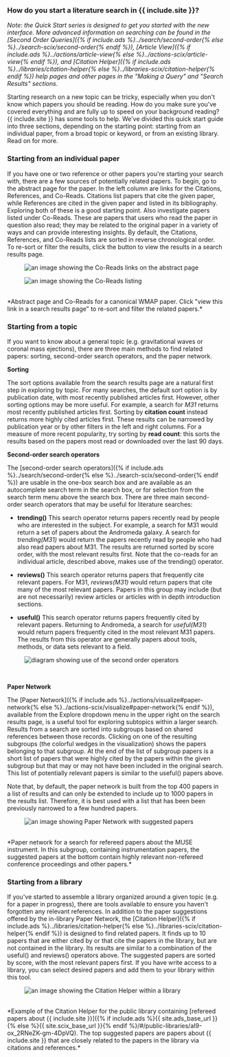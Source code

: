 ### How do you start a literature search in {{ include.site }}?

*Note: the Quick Start series is designed to get you started with the new interface. More advanced information on searching can be found in the [Second Order Queries]({% if include.ads %}../search/second-order{% else %}../search-scix/second-order{% endif %}), [Article View]({% if include.ads %}../actions/article-view{% else %}../actions-scix/article-view{% endif %}), and [Citation Helper]({% if include.ads %}../libraries/citation-helper{% else %}../libraries-scix/citation-helper{% endif %}) help pages and other pages in the "Making a Query" and "Search Results" sections.*

Starting research on a new topic can be tricky, especially when you
don't know which papers you should be reading. How do you make sure
you've covered everything and are fully up to speed on your background
reading? {{ include.site }} has some tools to help. We've divided this quick start
guide into three sections, depending on the starting point: starting
from an individual paper, from a broad topic or keyword, or from an
existing library. Read on for more.

### Starting from an individual paper

If you have one or two reference or other papers you're starting your
search with, there are a few sources of potentially related papers. To
begin, go to the abstract page for the paper. In the left column are
links for the Citations, References, and Co-Reads. Citations list
papers that cite the given paper, while References are cited in the
given paper and listed in its bibliography. Exploring both of these is
a good starting point. Also investigate papers listed under
Co-Reads. These are papers that users who read the paper in question
also read; they may be related to the original paper in a variety of
ways and can provide interesting insights. By default, the Citations,
References, and Co-Reads lists are sorted in reverse chronological
order. To re-sort or filter the results, click the button to view the
results in a search results page.

<figure>
   <img src="{% if include.ads %}/help{% else %}/scixhelp{% endif %}/img/coreads_1.png"  class="img-responsive" alt="an
   image showing the Co-Reads links on the abstract page">
</figure>
<figure>
   <img src="{% if include.ads %}/help{% else %}/scixhelp{% endif %}/img/coreads_2.png"  class="img-responsive" alt="an
   image showing the Co-Reads listing">
   </figure>
   <br>
*Abstract page and Co-Reads for a canonical WMAP paper. Click "view
   this link in a search results page" to re-sort and filter the
   related papers.*

### Starting from a topic
If you want to know about a general topic (e.g. gravitational waves or
coronal mass ejections), there are three main methods to find related
papers: sorting, second-order search operators, and the paper network.

**Sorting**

The sort options available from the search results page are a natural
first step in exploring by topic. For many searches, the default sort
option is by publication date, with most recently published articles
first. However, other sorting options may be more useful. For example,
a search for *M31* returns most recently published articles
first. Sorting by **citation count** instead returns more highly cited
articles first. These results can be narrowed by publication year or
by other filters in the left and right columns. For a measure of more
recent popularity, try sorting by **read count**: this sorts the
results based on the papers most read or downloaded over the last 90
days.

**Second-order search operators**

The [second-order search operators]({% if include.ads %}../search/second-order{% else %}../search-scix/second-order{% endif %}) are usable in the one-box
search box and are available as an autocomplete search term in the
search box, or for selection from the search term menu above the
search box. There are three main second-order search operators that
may be useful for literature searches:

* **trending()** This search operator returns papers recently read by
  people who are interested in the subject. For example, a search for
  M31 would return a set of papers about the Andromeda galaxy. A
  search for *trending(M31)* would return the papers recently read by
  people who had also read papers about M31. The results are returned
  sorted by score order, with the most relevant results first. Note
  that the co-reads for an individual article, described above, makes
  use of the trending() operator.

* **reviews()** This search operator returns papers that frequently
  cite relevant papers. For M31, *reviews(M31)* would return papers
  that cite many of the most relevant papers. Papers in this group may
  include (but are not necessarily) review articles or articles with
  in depth introduction sections.

* **useful()** This search operator returns papers frequently cited by
  relevant papers. Returning to Andromeda, a search for *useful(M31)*
  would return papers frequently cited in the most relevant M31
  papers. The results from this operator are generally papers about
  tools, methods, or data sets relevant to a field.

<figure>
   <img src="{% if include.ads %}/help{% else %}/scixhelp{% endif %}/img/second-order.png"  class="img-responsive" alt="diagram showing use of the second order operators">
   </figure>
   <br>

**Paper Network**

The [Paper Network]({% if include.ads %}../actions/visualize#paper-network{% else %}../actions-scix/visualize#paper-network{% endif %}), available from
the Explore dropdown menu in the upper right on the search results
page, is a useful tool for exploring subtopics within a larger
search. Results from a search are sorted into subgroups based on
shared references between those records. Clicking on one of the
resulting subgroups (the colorful wedges in the visualization) shows
the papers belonging to that subgroup. At the end of the list of
subgroup papers is a short list of papers that were highly cited by
the papers within the given subgroup but that may or may not have been
included in the original search. This list of potentially relevant
papers is similar to the useful() papers above.

Note that, by default, the paper network is built from the top 400
papers in a list of results and can only be extended to include up to
1000 papers in the results list. Therefore, it is best used with a
list that has been been previously narrowed to a few hundred papers.

<figure>
   <img src="{% if include.ads %}/help{% else %}/scixhelp{% endif %}/img/paper-network-suggested-papers.png"  class="img-responsive" alt="an
   image showing Paper Network with suggested papers">
   </figure>
   <br>
*Paper network for a search for refereed papers about the MUSE
   instrument. In this subgroup, containing instrumentation papers,
   the suggested papers at the bottom contain highly relevant
   non-refereed conference proceedings and other papers.*

### Starting from a library

If you've started to assemble a library organized around a given topic
(e.g. for a paper in progress), there are tools available to ensure
you haven't forgotten any relevant references. In addition to the
paper suggestions offered by the in-library
Paper Network, the
[Citation Helper]({% if include.ads %}../libraries/citation-helper{% else %}../libraries-scix/citation-helper{% endif %}) is
designed to find related papers. It finds up to 10 papers that are
either cited by or that cite the papers in the library, but are not
contained in the library. Its results are similar to a combination of
the useful() and reviews() operators above. The suggested papers are
sorted by score, with the most relevant papers first. If you have
write access to a library, you can select desired papers and add them
to your library within this tool.

<figure>
   <img src="{% if include.ads %}/help{% else %}/scixhelp{% endif %}/img/citation-helper.png"  class="img-responsive" alt="an
   image showing the Citation Helper within a library">
   </figure>
   <br>
*Example of the Citation Helper for the public library containing
   [refereed papers about {{ include.site }}]({% if include.ads %}{{ site.ads_base_url }}{% else %}{{ site.scix_base_url }}{% endif %}/#/public-libraries/aI9-ox_2RNeZK-gm-4DpVQ). The
   top suggested papers are papers about {{ include.site }} that are closely related
   to the papers in the library via citations and references.*
